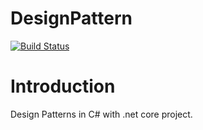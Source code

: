 # DesignPattern
[![Build Status](https://dev.azure.com/clickworld/DesignPattern/_apis/build/status/derily.DesignPattern)](https://dev.azure.com/clickworld/DesignPattern/_build/latest?definitionId=3)
# Introduction
Design Patterns in C# with .net core project.
